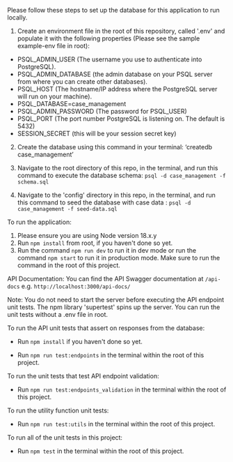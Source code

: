 Please follow these steps to set up the database for this application to run locally.

1. Create an environment file in the root of this repository, called '.env' and populate it with the following properties (Please see the sample example-env file in root):

- PSQL_ADMIN_USER (The username you use to authenticate into PostgreSQL).
- PSQL_ADMIN_DATABASE (the admin database on your PSQL server from where you can create other databases).
- PSQL_HOST (The hostname/IP address where the PostgreSQL server will run on your machine).
- PSQL_DATABASE=case_management
- PSQL_ADMIN_PASSWORD (The password for PSQL_USER)
- PSQL_PORT (The port number PostgreSQL is listening on. The default is 5432)
- SESSION_SECRET (this will be your session secret key)

2. Create the database using this command in your terminal: ‘createdb case_management’

3. Navigate to the root directory of this repo, in the terminal, and run this command to
   execute the database schema: `psql -d case_management -f schema.sql`

4. Navigate to the 'config' directory in this repo, in the terminal, and run this command to seed
   the database with case data : `psql -d case_management -f seed-data.sql`

To run the application:

1. Please ensure you are using Node version 18.x.y
2. Run `npm install` from root, if you haven't done so yet.
3. Run the command `npm run dev` to run it in dev mode or run the command `npm start` to run it in
  production mode. Make sure to run the command in the root of this project.

API Documentation:
You can find the API Swagger documentation at `/api-docs` e.g. `http://localhost:3000/api-docs/`


Note: You do not need to start the server before executing the API endpoint unit tests. The npm library 'supertest' spins up the server. You can run the unit tests without a .env file in root. 

To run the API unit tests that assert on responses from the database:
- Run `npm install` if you haven't done so yet.

- Run `npm run test:endpoints` in the terminal within the root of this project.

To run the unit tests that test API endpoint validation:

- Run `npm run test:endpoints_validation` in the terminal within the root of this project.

To run the utility function unit tests:

- Run `npm run test:utils` in the terminal within the root of this project.

To run all of the unit tests in this project:

- Run `npm test` in the terminal within the root of this project.

